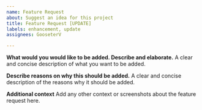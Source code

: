 ```yaml
---
name: Feature Request
about: Suggest an idea for this project
title: Feature Request [UPDATE]
labels: enhancement, update
assignees: GooseterV

---
```


**What would you would like to be added. Describe and elaborate.**
A clear and concise description of what you want to be added.

**Describe reasons on why this should be added.**
A clear and concise description of the reasons why it should be added.

**Additional context**
Add any other context or screenshots about the feature request here.
